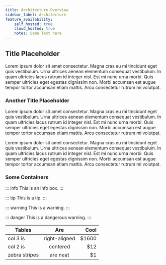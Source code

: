 ```yaml
---
title: Architecture Overview
sidebar_label: Architecture
feature_availability:
    self_hosted: true
    cloud_hosted: true
    notes: Some Text here
---
```


## Title Placeholder
Lorem ipsum dolor sit amet consectetur. Magna cras eu mi tincidunt eget quis vestibulum. Urna ultrices aenean elementum consequat vestibulum. In quam ultricies lacus rutrum id integer nisl. Est mi nunc urna morbi. Quis semper ultricies eget egestas dignissim non. Morbi accumsan est augue tempor tortor accumsan etiam mattis. Arcu consectetur rutrum mi volutpat. 

### Another Title Placeholder

Lorem ipsum dolor sit amet consectetur. Magna cras eu mi tincidunt eget quis vestibulum. Urna ultrices aenean elementum consequat vestibulum. In quam ultricies lacus rutrum id integer nisl. Est mi nunc urna morbi. Quis semper ultricies eget egestas dignissim non. Morbi accumsan est augue tempor tortor accumsan etiam mattis. Arcu consectetur rutrum mi volutpat.

Lorem ipsum dolor sit amet consectetur. Magna cras eu mi tincidunt eget quis vestibulum. Urna ultrices aenean elementum consequat vestibulum. In quam ultricies lacus rutrum id integer nisl. Est mi nunc urna morbi. Quis semper ultricies eget egestas dignissim non. Morbi accumsan est augue tempor tortor accumsan etiam mattis. Arcu consectetur rutrum mi volutpat.

### Some Containers
::: info
This is an info box.
:::

::: tip
This is a tip.
:::

::: warning
This is a warning.
:::

::: danger
This is a dangerous warning.
:::


| Tables        |      Are      |  Cool |
| ------------- | :-----------: | ----: |
| col 3 is      | right-aligned | $1600 |
| col 2 is      |   centered    |   $12 |
| zebra stripes |   are neat    |    $1 |